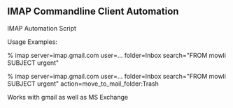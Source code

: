 IMAP Commandline Client Automation
----------------------------------

IMAP Automation Script

Usage Examples:

% imap server=imap.gmail.com user=... folder=Inbox search="FROM mowli SUBJECT urgent"

% imap server=imap.gmail.com user=... folder=Inbox search="FROM mowli SUBJECT urgent" action=move_to_mail_folder:Trash

Works with gmail as well as MS Exchange
